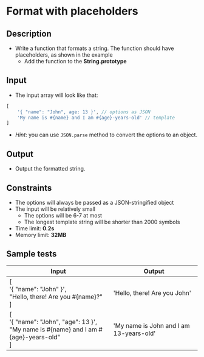 # Format with placeholders

## Description
- Write a function that formats a string. The function should have placeholders, as shown in the example
  - Add the function to the **String.prototype**

## Input
- The input array will look like that:

```js
[
	'{ "name": "John", age: 13 }', // options as JSON
	'My name is #{name} and I am #{age}-years-old' // template
]
```

- _Hint_: you can use `JSON.parse` method to convert the options to an object.

## Output
- Output the formatted string.

## Constraints
- The options will always be passed as a JSON-stringified object
- The input will be relatively small
  - The options will be 6-7 at most
  - The longest template string will be shorter than 2000 symbols
- Time limit: **0.2s**
- Memory limit: **32MB**

## Sample tests

| 										Input								    					| 					Output					 |
|---------------------------------------------------------------------------------------------------|--------------------------------------------|
| [<br>'{ "name": "John" }',<br/>"Hello, there! Are you #{name}?"<br>]  							| 'Hello, there! Are you John'				 |
| [<br>'{ "name": "John", "age": 13 }',<br/>"My name is #{name} and I am #{age}-years-old"<br>] 	| 'My name is John and I am 13-years-old' 	 |
